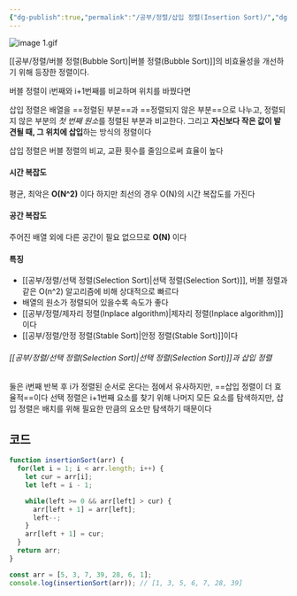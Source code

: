 ```yaml
---
{"dg-publish":true,"permalink":"/공부/정렬/삽입 정렬(Insertion Sort)/","dgPassFrontmatter":true}
---
```


![image 1.gif](/img/user/%EC%B2%A8%EB%B6%80%ED%8C%8C%EC%9D%BC/image%201.gif)

[[공부/정렬/버블 정렬(Bubble Sort)\|버블 정렬(Bubble Sort)]]의 비효율성을 개선하기 위해 등장한 정렬이다.

버블 정렬이 i번째와 i+1번째를 비교하며 위치를 바꿨다면

삽입 정렬은 배열을 ==정렬된 부분==과 ==정렬되지 않은 부분==으로 나누고, 정렬되지 않은 부분의 *첫 번째 원소*를 정렬된 부분과 비교한다.
그리고 **자신보다 작은 값이 발견될 때, 그 위치에 삽입**하는 방식의 정렬이다

삽입 정렬은 버블 정렬의 비교, 교환 횟수를 줄임으로써 효율이 높다

#### 시간 복잡도
평균, 최악은 **O(N^2)** 이다
하지만 최선의 경우 O(N)의 시간 복잡도를 가진다

#### 공간 복잡도
주어진 배열 외에 다른 공간이 필요 없으므로 **O(N)** 이다

#### 특징
-  [[공부/정렬/선택 정렬(Selection Sort)\|선택 정렬(Selection Sort)]], 버블 정렬과 같은 O(n^2) 알고리즘에 비해 상대적으로 빠르다
- 배열의 원소가 정렬되어 있을수록 속도가 좋다
- [[공부/정렬/제자리 정렬(Inplace algorithm)\|제자리 정렬(Inplace algorithm)]]이다
- [[공부/정렬/안정 정렬(Stable Sort)\|안정 정렬(Stable Sort)]]이다

###### [[공부/정렬/선택 정렬(Selection Sort)\|선택 정렬(Selection Sort)]]과 삽입 정렬
둘은 i번째 반복 후 i가 정렬된 순서로 온다는 점에서 유사하지만, ==삽입 정렬이 더 효율적==이다
선택 정렬은 i+1번째 요소를 찾기 위해 나머지 모든 요소를 탐색하지만,
삽입 정렬은 배치를 위해 필요한 만큼의 요소만 탐색하기 때문이다

## 코드
```javascript
function insertionSort(arr) {
  for(let i = 1; i < arr.length; i++) {
    let cur = arr[i];
    let left = i - 1;

    while(left >= 0 && arr[left] > cur) {
      arr[left + 1] = arr[left];
      left--;
    }
    arr[left + 1] = cur;
  }
  return arr;
}

const arr = [5, 3, 7, 39, 28, 6, 1];
console.log(insertionSort(arr)); // [1, 3, 5, 6, 7, 28, 39]
```